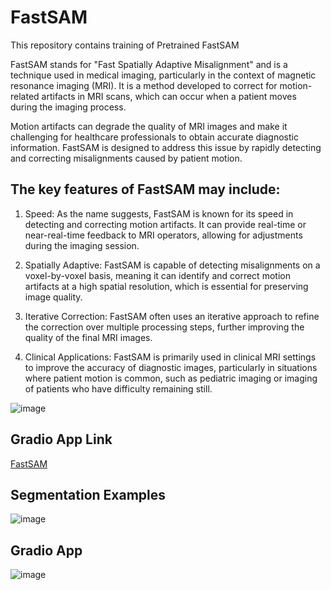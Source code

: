 
# FastSAM

This repository contains training of Pretrained FastSAM

FastSAM stands for "Fast Spatially Adaptive Misalignment" and is a technique used in medical imaging, particularly in the context of magnetic resonance imaging (MRI). It is a method developed to correct for motion-related artifacts in MRI scans, which can occur when a patient moves during the imaging process.

Motion artifacts can degrade the quality of MRI images and make it challenging for healthcare professionals to obtain accurate diagnostic information. FastSAM is designed to address this issue by rapidly detecting and correcting misalignments caused by patient motion.

## The key features of FastSAM may include:

1. Speed: As the name suggests, FastSAM is known for its speed in detecting and correcting motion artifacts. It can provide real-time or near-real-time feedback to MRI operators, allowing for adjustments during the imaging session.

2. Spatially Adaptive: FastSAM is capable of detecting misalignments on a voxel-by-voxel basis, meaning it can identify and correct motion artifacts at a high spatial resolution, which is essential for preserving image quality.

3. Iterative Correction: FastSAM often uses an iterative approach to refine the correction over multiple processing steps, further improving the quality of the final MRI images.

4. Clinical Applications: FastSAM is primarily used in clinical MRI settings to improve the accuracy of diagnostic images, particularly in situations where patient motion is common, such as pediatric imaging or imaging of patients who have difficulty remaining still.

![image](https://github.com/prarthanats/ERA/assets/32382676/692a85ce-3394-4dcb-a614-e07cb3a268e6)

## Gradio App Link

[FastSAM](https://huggingface.co/spaces/PrarthanaTS/fast-sam)

## Segmentation Examples

![image](https://github.com/prarthanats/ERA/assets/32382676/abdc4c67-fc76-43bd-b811-606ea58772c6)

## Gradio App

![image](https://github.com/prarthanats/ERA/assets/32382676/a3bc7def-0cc0-42f1-b908-aaae66a654b5)



